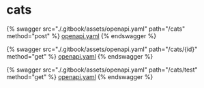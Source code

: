 # cats






{% swagger src="./.gitbook/assets/openapi.yaml" path="/cats" method="post" %}
[openapi.yaml](<./.gitbook/assets/openapi.yaml>)
{% endswagger %}


{% swagger src="./.gitbook/assets/openapi.yaml" path="/cats/{id}" method="get" %}
[openapi.yaml](<./.gitbook/assets/openapi.yaml>)
{% endswagger %}


{% swagger src="./.gitbook/assets/openapi.yaml" path="/cats/test" method="get" %}
[openapi.yaml](<./.gitbook/assets/openapi.yaml>)
{% endswagger %}
